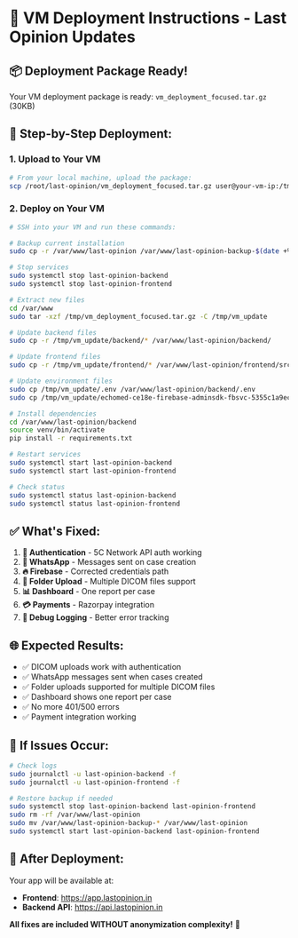 # 🚀 VM Deployment Instructions - Last Opinion Updates

## 📦 **Deployment Package Ready!**

Your VM deployment package is ready: `vm_deployment_focused.tar.gz` (30KB)

## 🔧 **Step-by-Step Deployment:**

### **1. Upload to Your VM**
```bash
# From your local machine, upload the package:
scp /root/last-opinion/vm_deployment_focused.tar.gz user@your-vm-ip:/tmp/
```

### **2. Deploy on Your VM**
```bash
# SSH into your VM and run these commands:

# Backup current installation
sudo cp -r /var/www/last-opinion /var/www/last-opinion-backup-$(date +%Y%m%d-%H%M%S)

# Stop services
sudo systemctl stop last-opinion-backend
sudo systemctl stop last-opinion-frontend

# Extract new files
cd /var/www
sudo tar -xzf /tmp/vm_deployment_focused.tar.gz -C /tmp/vm_update

# Update backend files
sudo cp -r /tmp/vm_update/backend/* /var/www/last-opinion/backend/

# Update frontend files  
sudo cp -r /tmp/vm_update/frontend/* /var/www/last-opinion/frontend/src/

# Update environment files
sudo cp /tmp/vm_update/.env /var/www/last-opinion/backend/.env
sudo cp /tmp/vm_update/echomed-ce18e-firebase-adminsdk-fbsvc-5355c1a9ec.json /var/www/last-opinion/backend/

# Install dependencies
cd /var/www/last-opinion/backend
source venv/bin/activate
pip install -r requirements.txt

# Restart services
sudo systemctl start last-opinion-backend
sudo systemctl start last-opinion-frontend

# Check status
sudo systemctl status last-opinion-backend
sudo systemctl status last-opinion-frontend
```

## ✅ **What's Fixed:**

1. **🔐 Authentication** - 5C Network API auth working
2. **📱 WhatsApp** - Messages sent on case creation
3. **🔥 Firebase** - Corrected credentials path
4. **📁 Folder Upload** - Multiple DICOM files support
5. **📊 Dashboard** - One report per case
6. **💳 Payments** - Razorpay integration
7. **🐛 Debug Logging** - Better error tracking

## 🌐 **Expected Results:**
- ✅ DICOM uploads work with authentication
- ✅ WhatsApp messages sent when cases created
- ✅ Folder uploads supported for multiple DICOM files
- ✅ Dashboard shows one report per case
- ✅ No more 401/500 errors
- ✅ Payment integration working

## 🚨 **If Issues Occur:**
```bash
# Check logs
sudo journalctl -u last-opinion-backend -f
sudo journalctl -u last-opinion-frontend -f

# Restore backup if needed
sudo systemctl stop last-opinion-backend last-opinion-frontend
sudo rm -rf /var/www/last-opinion
sudo mv /var/www/last-opinion-backup-* /var/www/last-opinion
sudo systemctl start last-opinion-backend last-opinion-frontend
```

## 🎉 **After Deployment:**
Your app will be available at:
- **Frontend**: https://app.lastopinion.in
- **Backend API**: https://api.lastopinion.in

**All fixes are included WITHOUT anonymization complexity!** 🚀
